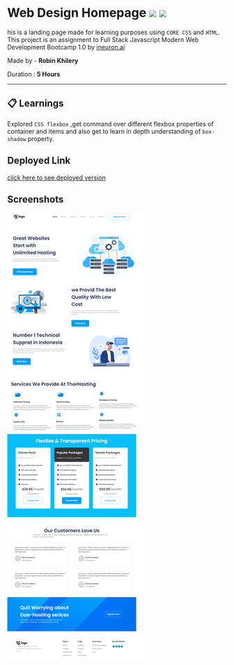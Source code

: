 # Web Design Homepage ![](https://img.shields.io/badge/-HTML-orange) ![](https://img.shields.io/badge/-CSS-yellowgreen)
  
 his is a landing page made for learning purposes using `CORE CSS` and `HTML`.  This project is an assignment to Full Stack Javascript Modern Web Development Bootcamp 1.0 by  [ineuron.ai](https://ineuron.ai/)  


Made by - **Robin Khilery**

Duration : **5 Hours**

***
 
## :clipboard: Learnings
Explored `CSS flexbox` ,get command over different flexbox properties  of container and items  and also get to  learn  in depth understanding of `box-shadow` property. 

## Deployed Link
 [click here to see deployed version](https://street-style-link.netlify.app/ "Click to Visit Link") 


## Screenshots
![](./assets//Screenshot.png)




 